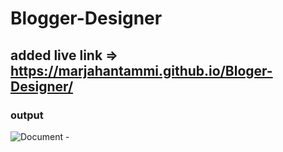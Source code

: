 # Blogger-Designer
## added live link => https://marjahantammi.github.io/Bloger-Designer/
### output 
![Document - ](https://user-images.githubusercontent.com/70445883/212550449-daaa062c-f5c5-43fa-8171-5ee03e7134ee.png)
